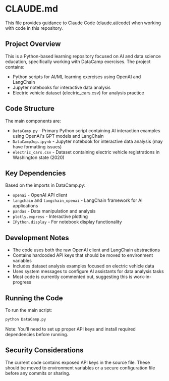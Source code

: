 # CLAUDE.md

This file provides guidance to Claude Code (claude.ai/code) when working with code in this repository.

## Project Overview

This is a Python-based learning repository focused on AI and data science education, specifically working with DataCamp exercises. The project contains:

- Python scripts for AI/ML learning exercises using OpenAI and LangChain
- Jupyter notebooks for interactive data analysis
- Electric vehicle dataset (electric_cars.csv) for analysis practice

## Code Structure

The main components are:

- `DataCamp.py` - Primary Python script containing AI interaction examples using OpenAI's GPT models and LangChain
- `DataCampJup.ipynb` - Jupyter notebook for interactive data analysis (may have formatting issues)
- `electric_cars.csv` - Dataset containing electric vehicle registrations in Washington state (2020)

## Key Dependencies

Based on the imports in DataCamp.py:
- `openai` - OpenAI API client
- `langchain` and `langchain_openai` - LangChain framework for AI applications
- `pandas` - Data manipulation and analysis
- `plotly.express` - Interactive plotting
- `IPython.display` - For notebook display functionality

## Development Notes

- The code uses both the raw OpenAI client and LangChain abstractions
- Contains hardcoded API keys that should be moved to environment variables
- Includes dataset analysis examples focused on electric vehicle data
- Uses system messages to configure AI assistants for data analysis tasks
- Most code is currently commented out, suggesting this is work-in-progress

## Running the Code

To run the main script:
```bash
python DataCamp.py
```

Note: You'll need to set up proper API keys and install required dependencies before running.

## Security Considerations

The current code contains exposed API keys in the source file. These should be moved to environment variables or a secure configuration file before any commits or sharing.